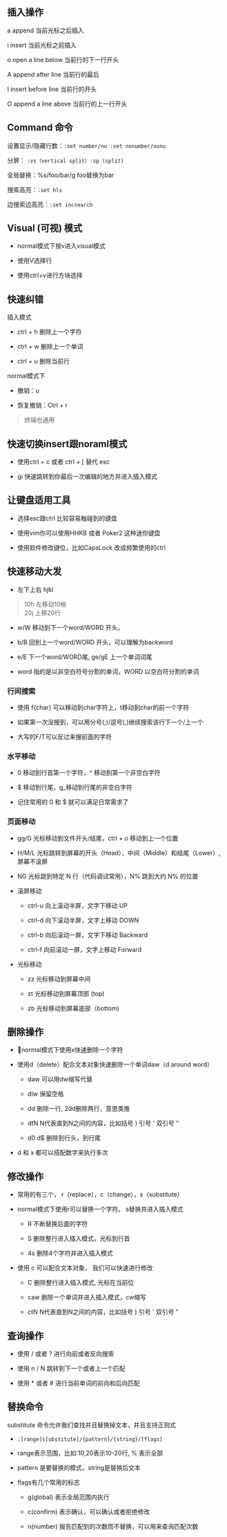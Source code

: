 ## 插入操作

a append 当前光标之后插入

i insert 当前光标之前插入 

o open a line below 当前行的下一行开头

A append after line 当前行的最后

I insert before line 当前行的开头

O append a line above 当前行的上一行开头

## Command 命令

设置显示/隐藏行数：`:set number/nu :set nonumber/nonu` 

分屏： `:vs（vertical split）:sp (split)`

全局替换：%s/foo/bar/g foo替换为bar

搜索高亮：`:set hls`

边搜索边高亮：`:set incsearch`

## Visual (可视) 模式

- normal模式下按v进入visual模式

- 使用V选择行

- 使用ctrl+v进行方块选择


## 快速纠错

插入模式

- ctrl + h 删除上一个字符

- ctrl + w 删除上一个单词

- ctrl + u 删除当前行

normal模式下

- 撤销：u

- 恢复撤销：Ctrl + r

> 终端也通用

## 快速切换insert跟noraml模式

- 使用ctrl + c 或者 ctrl + [ 替代 esc

- gi 快速跳转到你最后一次编辑的地方并进入插入模式

## 让键盘适用工具

- 选择esc跟ctrl 比较容易触碰到的键盘

- 使用vim你可以使用HHKB 或者 Poker2 这种迷你键盘

- 使用软件修改键位，比如CapsLock 改成频繁使用的ctrl

## 快速移动大发

- 左下上右 hjkl

> 10h 左移动10格  
> 20j 上移20行

- w/W 移动到下一个word/WORD 开头。

- b/B 回到上一个word/WORD 开头，可以理解为backword

- e/E 下一个word/WORD尾, ge/gE 上一个单词词尾

- word 指的是以非空白符号分割的单词，WORD 以空白符分割的单词

### 行间搜索

- 使用 f{char} 可以移动到char字符上，t移动到char的前一个字符

- 如果第一次没搜到，可以用分号(;)/逗号(,)继续搜索该行下一个/上一个

- 大写的F/T可以反过来搜前面的字符

### 水平移动

- 0 移动到行首第一个字符，^ 移动到第一个非空白字符

- $ 移动到行尾，g_移动到行尾的非空白字符

- 记住常用的 0 和 $ 就可以满足日常需求了

### 页面移动

- gg/G 光标移动到文件开头/结尾，ctrl + o 移动到上一个位置

- H/M/L 光标跳转到屏幕的开头（Head），中间（Middle）和结尾（Lower）, 屏幕不滚屏

- NG 光标跳到特定 N 行（代码调试常用），N% 跳到大约 N% 的位置

- 滚屏移动

  - ctrl-u 向上滚动半屏，文字下移动  UP

  - ctrl-d 向下滚动半屏，文字上移动  DOWN

  - ctrl-b 向后滚动一屏，文字下移动  Backward

  - ctrl-f 向前滚动一屏，文字上移动  Forward

- 光标移动

  - zz 光标移动到屏幕中间

  - zt 光标移动到屏幕顶部 (top)

  - zb 光标移动到屏幕底部（bottom)

## 删除操作

- normal模式下使用x快速删除一个字符

- 使用d（delete）配合文本对象快速删除一个单词daw（d around word）

  - daw 可以用dw缩写代替

  - diw 保留空格

  - dd 删除一行, 2dd删除两行，意思类推

  - dtN N代表直到N之间的内容，比如括号 ) 引号 ' 双引号 "

  - d0 d$ 删除到行头，到行尾

- d 和 x 都可以搭配数字来执行多次

## 修改操作

- 常用的有三个， r（replace），c（change），s（substitute）

- normal模式下使用r可以替换一个字符。 s替换并进入插入模式

  - R 不断替换后面的字符

  - S 删除整行进入插入模式，光标到行首

  - 4s 删除4个字符并进入插入模式

- 使用 c 可以配合文本对象， 我们可以快速进行修改

  - C 删除整行进入插入模式, 光标在当前位

  - caw 删除一个单词并进入插入模式，cw缩写

  - ctN N代表直到N之间的内容，比如括号 ) 引号 ' 双引号 "

## 查询操作

- 使用 / 或者 ? 进行向前或者反向搜索

- 使用 n / N 跳转到下一个或者上一个匹配

- 使用 * 或者 # 进行当前单词的前向和后向匹配

## 替换命令

substitute 命令允许我们查找并且替换掉文本，并且支持正则式

- `:[range]s[ubstitute]/{pattern}/{string}/[flags]`

- range表示范围，比如:10,20表示10-20行, % 表示全部

- pattern 是要替换的模式，string是替换后文本

- flags有几个常用的标志

  - g(global) 表示全局范围内执行

  - c(confirm) 表示确认，可以确认或者拒绝修改

  - n(number) 报告匹配到的次数而不替换，可以用来查询匹配次数



